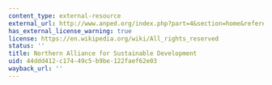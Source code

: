 ```yaml
---
content_type: external-resource
external_url: http://www.anped.org/index.php?part=4&section=home&reference=0
has_external_license_warning: true
license: https://en.wikipedia.org/wiki/All_rights_reserved
status: ''
title: Northern Alliance for Sustainable Development
uid: 44ddd412-c174-49c5-b9be-122faef62e03
wayback_url: ''
---
```

